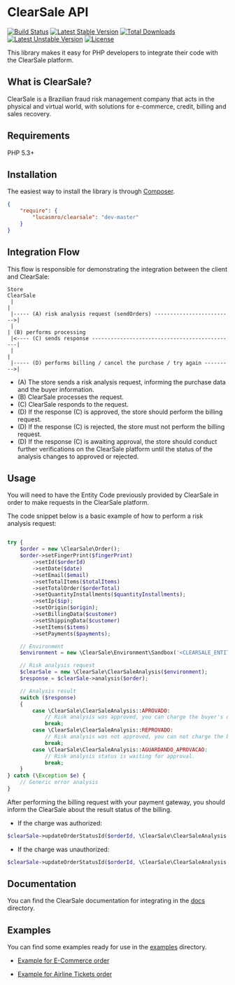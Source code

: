 # ClearSale API

[![Build Status](https://travis-ci.org/lucasmro/ClearSale.png)](https://travis-ci.org/lucasmro/ClearSale)
[![Latest Stable Version](https://poser.pugx.org/lucasmro/clearsale/v/stable)](https://packagist.org/packages/lucasmro/clearsale)
[![Total Downloads](https://poser.pugx.org/lucasmro/clearsale/downloads)](https://packagist.org/packages/lucasmro/clearsale)
[![Latest Unstable Version](https://poser.pugx.org/lucasmro/clearsale/v/unstable)](https://packagist.org/packages/lucasmro/clearsale)
[![License](https://poser.pugx.org/lucasmro/clearsale/license)](https://packagist.org/packages/lucasmro/clearsale)

This library makes it easy for PHP developers to integrate their code with the ClearSale platform.

## What is ClearSale?

ClearSale is a Brazilian fraud risk management company that acts in the physical and virtual world, with solutions
for e-commerce, credit, billing and sales recovery.

## Requirements

PHP 5.3+

## Installation

The easiest way to install the library is through [Composer](http://getcomposer.org/).

```JSON
{
    "require": {
        "lucasmro/clearsale": "dev-master"
    }
}
```

## Integration Flow

This flow is responsible for demonstrating the integration between the client and ClearSale:

    Store                                                                 ClearSale
     |                                                                       |
     |----- (A) risk analysis request (sendOrders) ------------------------->|
     |                                                                       | (B) performs processing
     |<---- (C) sends response ----------------------------------------------|
     |                                                                       |
     |----- (D) performs billing / cancel the purchase / try again --------->|

* (A) The store sends a risk analysis request, informing the purchase data and the buyer information.
* (B) ClearSale processes the request.
* (C) ClearSale responds to the request.
* (D) If the response (C) is approved, the store should perform the billing request.
* (D) If the response (C) is rejected, the store must not perform the billing request.
* (D) If the response (C) is awaiting approval, the store should conduct further verifications on the ClearSale
platform until the status of the analysis changes to approved or rejected.

## Usage

You will need to have the Entity Code previously provided by ClearSale in order to make requests in the ClearSale platform.

The code snippet below is a basic example of how to perform a risk analysis request:

```PHP

try {
    $order = new \ClearSale\Order();
    $order->setFingerPrint($fingerPrint)
        ->setId($orderId)
        ->setDate($date)
        ->setEmail($email)
        ->setTotalItems($totalItems)
        ->setTotalOrder($orderTotal)
        ->setQuantityInstallments($quantityInstallments);
        ->setIp($ip);
        ->setOrigin($origin);
        ->setBillingData($customer)
        ->setShippingData($customer)
        ->setItems($items)
        ->setPayments($payments);

    // Environment
    $environment = new \ClearSale\Environment\Sandbox('<CLEARSALE_ENTITY_CODE>');

    // Risk analysis request
    $clearSale = new \ClearSale\ClearSaleAnalysis($environment);
    $response = $clearSale->analysis($order);

    // Analysis result
    switch ($response)
    {
        case \ClearSale\ClearSaleAnalysis::APROVADO:
            // Risk analysis was approved, you can charge the buyer's order
            break;
        case \ClearSale\ClearSaleAnalysis::REPROVADO:
            // Risk analysis was not approved, you can not charge the buyer's order
            break;
        case \ClearSale\ClearSaleAnalysis::AGUARDANDO_APROVACAO:
            // Risk analysis status is waiting for approval.
            break;
    }
} catch (\Exception $e) {
    // Generic error analysis
}
```

After performing the billing request with your payment gateway, you should inform the ClearSale about the result status of the billing.

* If the charge was authorized:

```PHP
$clearSale->updateOrderStatusId($orderId, \ClearSale\ClearSaleAnalysis::APROVADO);
```

* If the charge was unauthorized:

```PHP
$clearSale->updateOrderStatusId($orderId, \ClearSale\ClearSaleAnalysis::REPROVADO);
```

## Documentation

You can find the ClearSale documentation for integrating in the [docs](docs) directory.

## Examples

You can find some examples ready for use in the [examples](examples) directory.

* [Example for E-Commerce order](examples/ecommerce-order-example.php)

* [Example for Airline Tickets order](examples/airline-ticket-order-example.php)
